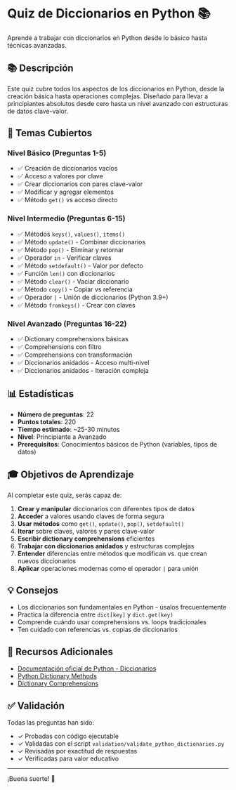 # Quiz de Diccionarios en Python 📚

Aprende a trabajar con diccionarios en Python desde lo básico hasta técnicas avanzadas.

## 📚 Descripción

Este quiz cubre todos los aspectos de los diccionarios en Python, desde la creación básica hasta operaciones complejas. Diseñado para llevar a principiantes absolutos desde cero hasta un nivel avanzado con estructuras de datos clave-valor.

## 🎯 Temas Cubiertos

### Nivel Básico (Preguntas 1-5)
- ✅ Creación de diccionarios vacíos
- ✅ Acceso a valores por clave
- ✅ Crear diccionarios con pares clave-valor
- ✅ Modificar y agregar elementos
- ✅ Método `get()` vs acceso directo

### Nivel Intermedio (Preguntas 6-15)
- ✅ Métodos `keys()`, `values()`, `items()`
- ✅ Método `update()` - Combinar diccionarios
- ✅ Método `pop()` - Eliminar y retornar
- ✅ Operador `in` - Verificar claves
- ✅ Método `setdefault()` - Valor por defecto
- ✅ Función `len()` con diccionarios
- ✅ Método `clear()` - Vaciar diccionario
- ✅ Método `copy()` - Copiar vs referencia
- ✅ Operador `|` - Unión de diccionarios (Python 3.9+)
- ✅ Método `fromkeys()` - Crear con claves

### Nivel Avanzado (Preguntas 16-22)
- ✅ Dictionary comprehensions básicas
- ✅ Comprehensions con filtro
- ✅ Comprehensions con transformación
- ✅ Diccionarios anidados - Acceso multi-nivel
- ✅ Diccionarios anidados - Iteración compleja

## 📊 Estadísticas

- **Número de preguntas**: 22
- **Puntos totales**: 220
- **Tiempo estimado**: ~25-30 minutos
- **Nivel**: Principiante a Avanzado
- **Prerequisitos**: Conocimientos básicos de Python (variables, tipos de datos)

## 🎓 Objetivos de Aprendizaje

Al completar este quiz, serás capaz de:

1. **Crear y manipular** diccionarios con diferentes tipos de datos
2. **Acceder** a valores usando claves de forma segura
3. **Usar métodos** como `get()`, `update()`, `pop()`, `setdefault()`
4. **Iterar** sobre claves, valores y pares clave-valor
5. **Escribir dictionary comprehensions** eficientes
6. **Trabajar con diccionarios anidados** y estructuras complejas
7. **Entender** diferencias entre métodos que modifican vs. que crean nuevos diccionarios
8. **Aplicar** operaciones modernas como el operador `|` para unión

## 💡 Consejos

- Los diccionarios son fundamentales en Python - úsalos frecuentemente
- Practica la diferencia entre `dict[key]` y `dict.get(key)`
- Comprende cuándo usar comprehensions vs. loops tradicionales
- Ten cuidado con referencias vs. copias de diccionarios

## 🔗 Recursos Adicionales

- [Documentación oficial de Python - Diccionarios](https://docs.python.org/3/tutorial/datastructures.html#dictionaries)
- [Python Dictionary Methods](https://docs.python.org/3/library/stdtypes.html#mapping-types-dict)
- [Dictionary Comprehensions](https://peps.python.org/pep-0274/)

## ✅ Validación

Todas las preguntas han sido:
- ✓ Probadas con código ejecutable
- ✓ Validadas con el script `validation/validate_python_dictionaries.py`
- ✓ Revisadas por exactitud de respuestas
- ✓ Verificadas para valor educativo

---

¡Buena suerte! 🚀

